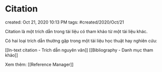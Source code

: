 # Citation

created: Oct 21, 2020 10:13 PM
tags: #created/2020/Oct/21

Citation là một trích dẫn trong tài liệu có tham khảo từ một tài liệu khác.

Có hai loại trích dẫn thường gặp trong một tài liệu học thuật hay nghiên cứu:

[[In-text citation - Trích dẫn nguyên văn]]
[[Bibliography - Danh mục tham khảo]]

Xem thêm:
[[Reference Manager]]
